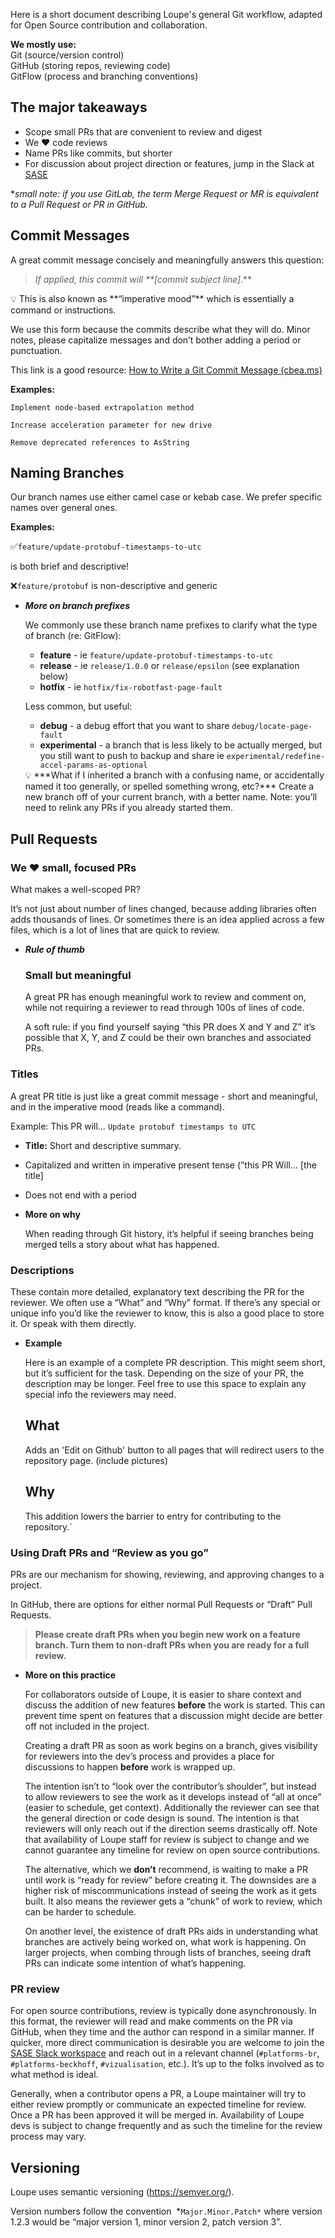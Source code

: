 Here is a short document describing Loupe's general Git workflow, adapted for Open Source contribution and collaboration.

**We mostly use:**  
Git (source/version control)  
GitHub (storing repos, reviewing code)  
GitFlow (process and branching conventions)

## The major takeaways

- Scope small PRs that are convenient to review and digest
- We ❤️ code reviews
- Name PRs like commits, but shorter
- For discussion about project direction or features, jump in the Slack at [SASE](https://sase.space/)

**small note: if you use GitLab, the term Merge Request or MR is equivalent to a Pull Request or PR in GitHub.*

## Commit Messages

A great commit message concisely and meaningfully answers this question:

> *If applied, this commit will **[commit subject line]*.**
> 

<aside>
💡 This is also known as **“imperative mood”** which is essentially a command or instructions.

</aside>

We use this form because the commits describe what they will do. Minor notes, please capitalize messages and don’t bother adding a period or punctuation.

This link is a good resource: [How to Write a Git Commit Message (cbea.ms)](https://cbea.ms/git-commit/)

**Examples:**

`Implement node-based extrapolation method`

`Increase acceleration parameter for new drive`

`Remove deprecated references to AsString`


## Naming Branches

Our branch names use either camel case or kebab case. 
We prefer specific names over general ones.

**Examples:**

✅`feature/update-protobuf-timestamps-to-utc`

is both brief and descriptive!

❌`feature/protobuf` is non-descriptive and generic

- ***More on branch prefixes***
    
    We commonly use these branch name prefixes to clarify what the type of branch (re: GitFlow):
    
    - **feature** - ie `feature/update-protobuf-timestamps-to-utc`
    - **release** - ie `release/1.0.0` or `release/epsilon` (see explanation below)
    - **hotfix** - ie `hotfix/fix-robotfast-page-fault`
    
    Less common, but useful:
    
    - **debug** - a debug effort that you want to share `debug/locate-page-fault`
    - **experimental** - a branch that is less likely to be actually merged, but you still want to push to backup and share ie `experimental/redefine-accel-params-as-optional`
    
    <aside>
    💡 ***What if I inherited a branch with a confusing name, or accidentally named it too generally, or spelled something wrong, etc?*** 
    Create a new branch off of your current branch, with a better name. 
    Note: you’ll need to relink any PRs if you already started them.
    
    </aside>
    

## Pull Requests

### We ❤️ small, focused PRs

What makes a well-scoped PR? 

It’s not just about number of lines changed, because adding libraries often adds thousands of lines. Or sometimes there is an idea applied across a few files, which is a lot of lines that are quick to review.

- ***Rule of thumb***
    
    ### Small but meaningful
    
    A great PR has enough meaningful work to review and comment on, while not requiring a reviewer to read through 100s of lines of code.
    
    A soft rule: if you find yourself saying “this PR does X and Y and Z” it’s possible that X, Y, and Z could be their own branches and associated PRs.
    

### Titles

A great PR title is just like a great commit message - short and meaningful, and in the imperative mood (reads like a command).

Example: This PR will…
`Update protobuf timestamps to UTC` 

- **Title:** Short and descriptive summary.
- Capitalized and written in imperative present tense (”this PR Will… [the title]
- Does not end with a period
- **More on why**
    
    When reading through Git history, it’s helpful if seeing branches being merged tells a story about what has happened.
    

### Descriptions

These contain more detailed, explanatory text describing the PR for the reviewer. We often use a “What” and “Why” format. If there’s any special or unique info you’d like the reviewer to know, this is also a good place to store it. Or speak with them directly.

- **Example**
    
    Here is an example of a complete PR description. This might seem short, but it’s sufficient for the task. Depending on the size of your PR, the description may be longer. Feel free to use this space to explain any special info the reviewers may need.
    
    ## What 
    
    Adds an 'Edit on Github' button to all pages that will redirect users to the repository page. (include pictures)
    
    ## Why
    
    This addition lowers the barrier to entry for contributing to the repository.`
    

### Using Draft PRs and “Review as you go”

PRs are our mechanism for showing, reviewing, and approving changes to a project. 

In GitHub, there are options for either normal Pull Requests or “Draft” Pull Requests. 

> **Please create draft PRs when you begin new work on a feature branch.
Turn them to non-draft PRs when you are ready for a full review.**
> 
- **More on this practice**
    
    For collaborators outside of Loupe, it is easier to share context and discuss the addition of new features __before__ the work is started. This can prevent time spent on features that a discussion might decide are better off not included in the project.
    
    Creating a draft PR as soon as work begins on a branch, gives visibility for reviewers into the dev’s process and provides a place for discussions to happen **before** work is wrapped up.
    
    The intention isn’t to “look over the contributor’s shoulder”, but instead to allow reviewers to see the work as it develops instead of “all at once” (easier to schedule, get context). Additionally the reviewer can see that the general direction or code design is sound. The intention is that reviewers will only reach out if the direction seems drastically off. Note that availability of Loupe staff for review is subject to change and we cannot guarantee any timeline for review on open source contributions.
    
    The alternative, which we **don’t** recommend, is waiting to make a PR until work is “ready for review” before creating it. The downsides are a higher risk of miscommunications instead of seeing the work as it gets built. It also means the reviewer gets a “chunk” of work to review, which can be harder to schedule.
    
    On another level, the existence of draft PRs aids in understanding what branches are actively being worked on, what work is happening. On larger projects, when combing through lists of branches, seeing draft PRs can indicate some intention of what’s happening.
    

### PR review

For open source contributions, review is typically done asynchronously. In this format, the reviewer will read and make comments on the PR via GitHub, when they time and the author can respond in a similar manner. If quicker, more direct communication is desirable you are welcome to join the [SASE Slack workspace](https://sase.space/) and reach out in a relevant channel (`#platforms-br`, `#platforms-beckhoff`, `#vizualisation`, etc.). It’s up to the folks involved as to what method is ideal.

Generally, when a contributor opens a PR, a Loupe maintainer will try to either review promptly or communicate an expected timeline for review. Once a PR has been approved it will be merged in. Availability of Loupe devs is subject to change frequently and as such the timeline for the review process may vary.

## **Versioning**

Loupe uses semantic versioning (https://semver.org/).

Version numbers follow the convention 
*`Major.Minor.Patch*` 
where version 1.2.3 would be “major version 1, minor version 2, patch version 3”.
